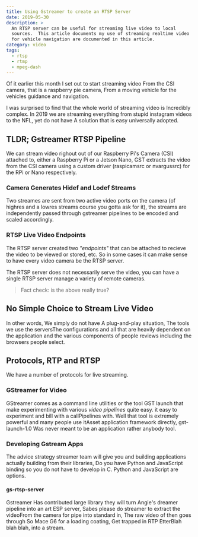 ```yaml
---
title: Using Gstreamer to create an RTSP Server
date: 2019-05-30
description: >
  An RTSP server can be useful for streaming live video to local
  sources.  This article documents my use of streaming realtime video
  for vehicle navigation are documented in this article.
category: video
tags:
  - rtsp
  - rtmp
  - mpeg-dash
---
```


Of it earlier this month I set out to start streaming video From the
CSI camera, that is a raspberry pie camera, From a moving vehicle for
the vehicles guidance and navigation.

I was surprised to find that the whole world of streaming video is
Incredibly complex. In 2019 we are streaming everything from stupid
instagram videos to the NFL, yet do not have A solution that is easy
universally adopted.

## TLDR; Gstreamer RTSP Pipeline

We can stream video righout out of our Raspberry Pi's Camera (CSI)
attached to, either a Raspberry Pi or a Jetson Nano, GST extracts the
video from the CSI camera using a custom driver (raspicamsrc or
nvargussrc) for the RPi or Nano respectively.

### Camera Generates Hidef and Lodef Streams

Two streames are sent from two active video ports on the camera (of
highres and a lowres streams course you gotta ask for it), the streams
are independently passed through gstreamer pipelines to be encoded and
scaled accordingly. 

### RTSP Live Video Endpoints

The RTSP server created two _"endpoints"_ that can be attached to
recieve the video to be viewed or stored, etc. So in some cases it
can make sense to have every video camera be the RTSP server.

The RTSP server does not necessarily serve the video, you can have a
single RTSP server manage a variety of remote cameras.

> Fact check: is the above really true?


## No Simple Choice to Stream Live Video

In other words, We simply do not have A plug-and-play situation, The
tools we use the serversThe configurations and all that are heavily
dependent on the application and the various components of people
reviews including the browsers people select. 

## Protocols, RTP and RTSP

We have a number of protocols for live streaming.

### GStreamer for Video

GStreamer comes as a command line utilities or the tool GST launch
that make experimenting with various _video pipelines_ quite easy.
it easy to experiment and bill with a callPipelines with.  Well that
tool is extremely powerful and many people use itAsset application
framework directly, gst-launch-1.0 Was never meant to be an
application rather anybody tool. 

### Developing Gstream Apps

The advice strategy streamer team will give you and building
applications actually building from their libraries, Do you have
Python and JavaScript binding so you do not have to develop in
C. Python and JavaScript are options.

#### gs-rtsp-server

Gstreamer Has contributed large library they will turn Angie's dreamer
pipeline into an art ESP server, Sabes please do streamer to extract
the videoFrom the camera for pipe into standard in, The raw video of
then goes through So Mace G6 for a loading coating, Get trapped in RTP
EtterBlah blah blah, into a stream.
